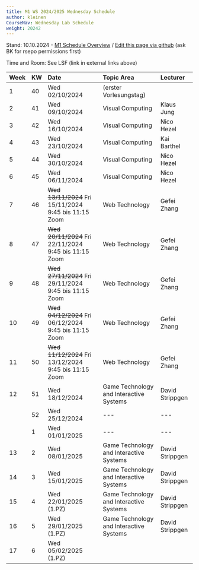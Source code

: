 ```yaml
---
title: M1 WS 2024/2025 Wednesday Schedule
author: kleinen
CourseNav: Wednesday Lab Schedule
weight: 20242
---
```

 
Stand: 10.10.2024 - 
[M1 Schedule Overview](/classes/m1)
/
[Edit this page via github](https://github.com/progwebtec/classes-module/blob/main/content/classes/ws2024/m1/schedule/index.md) (ask BK for rsepo permissions first)

Time and Room: See LSF (link in external links above)


| Week | KW  | Date                                                   | Topic Area                              | Lecturer        |
| :--- | :-- | :----------------------------------------------------- | :-------------------------------------- | :-------------- |
| 1    | 40  | Wed 02/10/2024                                         | (erster Vorlesungstag)                  |                 |
| 2    | 41  | Wed 09/10/2024                                         | Visual Computing                        | Klaus Jung      |
| 3    | 42  | Wed 16/10/2024                                         | Visual Computing                        | Nico Hezel      |
| 4    | 43  | Wed 23/10/2024                                         | Visual Computing                        | Kai Barthel     |
| 5    | 44  | Wed 30/10/2024                                         | Visual Computing                        | Nico Hezel      |
| 6    | 45  | Wed 06/11/2024                                         | Visual Computing                        | Nico Hezel      |
| 7    | 46  | ~~Wed 13/11/2024~~ Fri 15/11/2024  9:45 bis 11:15 Zoom | Web Technology                          | Gefei Zhang     |
| 8    | 47  | ~~Wed 20/11/2024~~ Fri 22/11/2024  9:45 bis 11:15 Zoom | Web Technology                          | Gefei Zhang     |
| 9    | 48  | ~~Wed 27/11/2024~~ Fri 29/11/2024  9:45 bis 11:15 Zoom | Web Technology                          | Gefei Zhang     |
| 10   | 49  | ~~Wed 04/12/2024~~ Fri 06/12/2024  9:45 bis 11:15 Zoom | Web Technology                          | Gefei Zhang     |
| 11   | 50  | ~~Wed 11/12/2024~~ Fri 13/12/2024  9:45 bis 11:15 Zoom | Web Technology                          | Gefei Zhang     |
| 12   | 51  | Wed 18/12/2024                                         | Game Technology and Interactive Systems | David Strippgen |
|      | 52  | Wed 25/12/2024                                         | ---                                     | ---             |
|      | 1   | Wed 01/01/2025                                         | ---                                     | ---             |
| 13   | 2   | Wed 08/01/2025                                         | Game Technology and Interactive Systems | David Strippgen |
| 14   | 3   | Wed 15/01/2025                                         | Game Technology and Interactive Systems | David Strippgen |
| 15   | 4   | Wed 22/01/2025 (1.PZ)                                  | Game Technology and Interactive Systems | David Strippgen |
| 16   | 5   | Wed 29/01/2025 (1.PZ)                                  | Game Technology and Interactive Systems | David Strippgen |
| 17   | 6   | Wed 05/02/2025 (1.PZ)                                  |                                         |                 |

